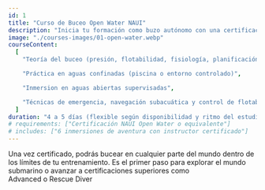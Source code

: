 ```yaml
---
id: 1
title: "Curso de Buceo Open Water NAUI"
description: "Inicia tu formación como buzo autónomo con una certificación NAUI, reconocida a nivel internacional. Este curso proporciona los conocimientos y habilidades fundamentales para bucear de forma segura hasta una profundidad máxima de 18 metros (60 pies)."
image: "./courses-images/01-open-water.webp"
courseContent:
  [
    "Teoría del buceo (presión, flotabilidad, fisiología, planificación, medio ambiente)",

    "Práctica en aguas confinadas (piscina o entorno controlado)",

    "Inmersion en aguas abiertas supervisadas",

    "Técnicas de emergencia, navegación subacuática y control de flotabilidad"
  ]
duration: "4 a 5 días (flexible según disponibilidad y ritmo del estudiante)"
# requirements: ["Certificación NAUI Open Water o equivalente"]
# includes: ["6 inmersiones de aventura con instructor certificado"]
---
```


Una vez certificado, podrás bucear en cualquier parte del mundo dentro de los límites de tu entrenamiento. Es el primer paso para explorar el mundo submarino o avanzar a certificaciones superiores como Advanced o Rescue Diver

